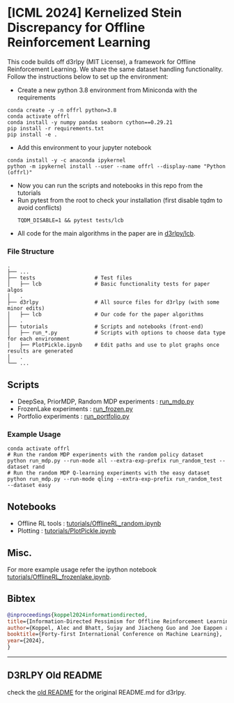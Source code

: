 [//]: # (<p align="center"><img align="center" width="300px" src="assets/logo.png"></p>)

# [ICML 2024] Kernelized Stein Discrepancy for Offline Reinforcement Learning

This code builds off d3rlpy (MIT License), a framework for Offline Reinforcement Learning.
We share the same dataset handling functionality.
Follow the instructions below to set up the environment:

- Create a new python 3.8 environment from Miniconda with the requirements

```
conda create -y -n offrl python=3.8 
conda activate offrl
conda install -y numpy pandas seaborn cython==0.29.21
pip install -r requirements.txt
pip install -e .
```

- Add this environment to your jupyter notebook

```
conda install -y -c anaconda ipykernel
python -m ipykernel install --user --name offrl --display-name "Python (offrl)"
```

- Now you can run the scripts and notebooks in this repo from the tutorials
- Run pytest from the root to check your installation (first disable tqdm to avoid conflicts)
  ```
  TQDM_DISABLE=1 && pytest tests/lcb
  ```
- All code for the main algorithms in the paper are in [d3rlpy/lcb](d3rlpy/lcb).

### File Structure
```
.
├── ...
├── tests                   # Test files
│   ├── lcb                 # Basic functionality tests for paper algos
│   .
├── d3rlpy                  # All source files for d3rlpy (with some minor edits)
│   ├── lcb                 # Our code for the paper algorithms
│   .
├── tutorials               # Scripts and notebooks (front-end)
│   ├── run_*.py            # Scripts with options to choose data type for each environment
│   ├── PlotPickle.ipynb    # Edit paths and use to plot graphs once results are generated
│   .
└── ...
```

## Scripts

- DeepSea, PriorMDP, Random MDP experiments : [run_mdp.py](tutorials/run_mdp.py)
- FrozenLake experiments : [run_frozen.py](tutorials/run_frozen.py)
- Portfolio experiments : [run_portfolio.py](tutorials/run_portfolio.py)

### Example Usage

```
conda activate offrl
# Run the random MDP experiments with the random policy dataset
python run_mdp.py --run-mode all --extra-exp-prefix run_random_test --dataset rand
# Run the random MDP Q-learning experiments with the easy dataset
python run_mdp.py --run-mode qling --extra-exp-prefix run_random_test --dataset easy

```

## Notebooks

- Offline RL tools : [tutorials/OfflineRL_random.ipynb](tutorials/OfflineRL_random.ipynb)
- Plotting : [tutorials/PlotPickle.ipynb](tutorials/PlotPickle.ipynb)

## Misc.

For more example usage refer the ipython notebook  [tutorials/OfflineRL_frozenlake.ipynb](tutorials/OfflineRL_frozenlake.ipynb).

## Bibtex

```bibtex
@inproceedings{koppel2024informationdirected,
title={Information-Directed Pessimism for Offline Reinforcement Learning},
author={Koppel, Alec and Bhatt, Sujay and Jiacheng Guo and Joe Eappen and Mengdi Wang and Ganesh, Sumitra},
booktitle={Forty-first International Conference on Machine Learning},
year={2024},
}
```


---
## D3RLPY Old README

check the [old README](https://github.com/jeappen/idp-offline-rl/blob/a11b15db1e60d47296fdc7e7880fe1165803138a/README.md) for the original README.md for d3rlpy.
